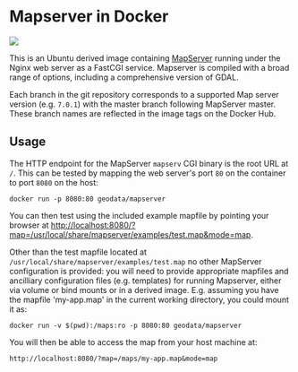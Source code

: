 # Mapserver in Docker

[![](https://imagelayers.io/badge/geodata/mapserver:latest.svg)](https://imagelayers.io/?images=geodata/gdal:latest)

This is an Ubuntu derived image containing
[MapServer](http://www.mapserver.org/) running under the Nginx web server as a
FastCGI service.  Mapserver is compiled with a broad range of options, including
a comprehensive version of GDAL.

Each branch in the git repository corresponds to a supported Map server version
(e.g. `7.0.1`) with the master branch following MapServer master. These branch
names are reflected in the image tags on the Docker Hub.

## Usage

The HTTP endpoint for the MapServer `mapserv` CGI binary is the root URL at
`/`. This can be tested by mapping the web server's port `80` on the container
to port `8080` on the host:

    docker run -p 8080:80 geodata/mapserver

You can then test using the included example mapfile by pointing your browser at
<http://localhost:8080/?map=/usr/local/share/mapserver/examples/test.map&mode=map>.
    
Other than the test mapfile located at
`/usr/local/share/mapserver/examples/test.map` no other MapServer configuration
is provided: you will need to provide appropriate mapfiles and ancilliary
configuration files (e.g. templates) for running Mapserver, either via volume or
bind mounts or in a derived image.  E.g. assuming you have the mapfile
'my-app.map' in the current working directory, you could mount it as:

    docker run -v $(pwd):/maps:ro -p 8080:80 geodata/mapserver

You will then be able to access the map from your host machine at:

    http://localhost:8080/?map=/maps/my-app.map&mode=map
